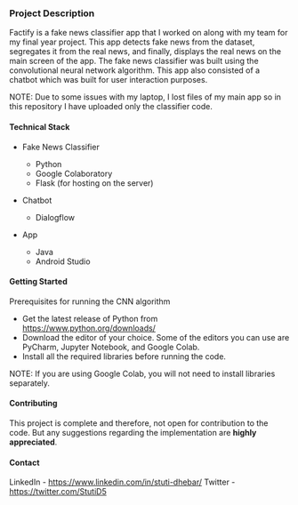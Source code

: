 ### Project Description

Factify is a fake news classifier app that I worked on along with my team for my final year project. This app detects fake news from the dataset, segregates it from the real news, and finally, displays the real news on the main screen of the app. The fake news classifier was built using the convolutional neural network algorithm. This app also consisted of a chatbot which was built for user interaction purposes. 

NOTE: Due to some issues with my laptop, I lost files of my main app so in this repository I have uploaded only the classifier code.

#### Technical Stack

* Fake News Classifier
    * Python
    * Google Colaboratory 
    * Flask (for hosting on the server)
       
* Chatbot
    * Dialogflow 
     
* App
    * Java 
    * Android Studio 


#### Getting Started

Prerequisites for running the CNN algorithm

* Get the latest release of Python from https://www.python.org/downloads/
* Download the editor of your choice. Some of the editors you can use are PyCharm, Jupyter Notebook, and Google Colab. 
* Install all the required libraries before running the code. 

NOTE: If you are using Google Colab, you will not need to install libraries separately. 

#### Contributing

This project is complete and therefore, not open for contribution to the code. But any suggestions regarding the implementation are **highly appreciated**. 

#### Contact

LinkedIn - https://www.linkedin.com/in/stuti-dhebar/
Twitter - https://twitter.com/StutiD5

